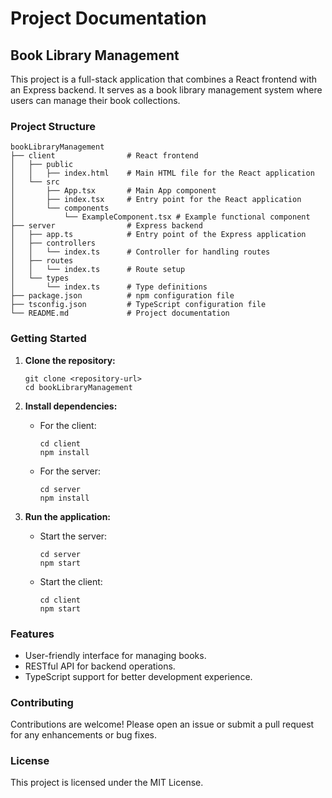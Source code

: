 # Project Documentation

## Book Library Management

This project is a full-stack application that combines a React frontend with an Express backend. It serves as a book library management system where users can manage their book collections.

### Project Structure

```
bookLibraryManagement
├── client                # React frontend
│   ├── public
│   │   ├── index.html    # Main HTML file for the React application
│   └── src
│       ├── App.tsx       # Main App component
│       ├── index.tsx     # Entry point for the React application
│       └── components
│           └── ExampleComponent.tsx # Example functional component
├── server                # Express backend
│   ├── app.ts            # Entry point of the Express application
│   ├── controllers
│   │   └── index.ts      # Controller for handling routes
│   ├── routes
│   │   └── index.ts      # Route setup
│   └── types
│       └── index.ts      # Type definitions
├── package.json          # npm configuration file
├── tsconfig.json         # TypeScript configuration file
└── README.md             # Project documentation
```

### Getting Started

1. **Clone the repository:**
   ```
   git clone <repository-url>
   cd bookLibraryManagement
   ```

2. **Install dependencies:**
   - For the client:
     ```
     cd client
     npm install
     ```
   - For the server:
     ```
     cd server
     npm install
     ```

3. **Run the application:**
   - Start the server:
     ```
     cd server
     npm start
     ```
   - Start the client:
     ```
     cd client
     npm start
     ```

### Features

- User-friendly interface for managing books.
- RESTful API for backend operations.
- TypeScript support for better development experience.

### Contributing

Contributions are welcome! Please open an issue or submit a pull request for any enhancements or bug fixes.

### License

This project is licensed under the MIT License.